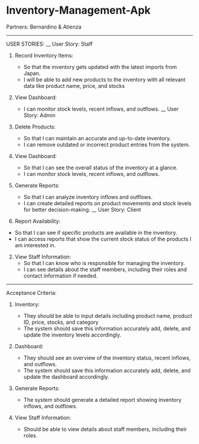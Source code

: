 # Inventory-Management-Apk
Partners:
Bernardino & Atienza
_____________________________________________________________________________________
USER STORIES:
__
User Story: Staff
1. Record Inventory Items:
   - So that the inventory gets updated with the latest imports from Japan.
   - I will be able to add new products to the inventory with all relevant data like product name, price, and stocks
   
2. View Dashboard:
   - I can monitor stock levels, recent inflows, and outflows.
__
 User Story: Admin
1. Delete Products:
   - So that I can maintain an accurate and up-to-date inventory.
   - I can remove outdated or incorrect product entries from the system.

2. View Dashboard:
   - So that I can see the overall status of the inventory at a glance.
   - I can monitor stock levels, recent inflows, and outflows.

3. Generate Reports:
   - So that I can analyze inventory inflows and outflows.
   - I can create detailed reports on product movements and stock levels for better decision-making.
__
User Story: Client
1.  Report Availability:
   - So that I can see if specific products are available in the inventory.
   - I can access reports that show the current stock status of the products I am interested in.

2. View Staff Information:
   - So that I can know who is responsible for managing the inventory.
   - I can see details about the staff members, including their roles and contact information if needed.

_____________________________________________________________________________________
Acceptance Criteria:

1. Inventory:
   - They should be able to input details including product name, product ID, price, stocks, and category
   - The system should save this information accurately add, delete, and update the inventory levels accordingly.

2. Dashboard:
   - They should see an overview of the inventory status, recent inflows, and outflows.
   - The system should save this information accurately add, delete, and update the dashboard accordingly.

3. Generate Reports:
   - The system should generate a detailed report showing inventory inflows, and outflows.

4. View Staff Information:
   - Should be able to view details about staff members, including their roles.
